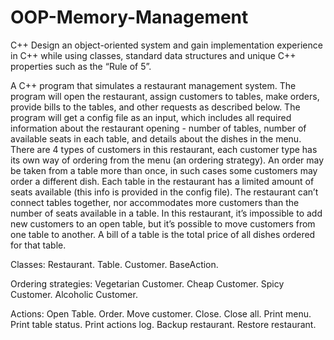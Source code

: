 # OOP-Memory-Management
C++
Design an object-oriented system and gain implementation experience in C++ 
while using classes, standard data structures and unique
C++ properties such as the “Rule of 5”.

A C++ program that simulates a restaurant management system. 
The program will open the restaurant, assign customers to tables, make orders,
provide bills to the tables, and other requests as described below.
The program will get a config file as an input, which includes all required information about the
restaurant opening - number of tables, number of available seats in each table, and details
about the dishes in the menu. 
There are 4 types of customers in this restaurant, each customer type has its own way of
ordering from the menu (an ordering strategy). An order may be taken from a table more than
once, in such cases some customers may order a different dish. 
Each table in the restaurant has a limited amount of seats available (this info is provided in the
config file). The restaurant can’t connect tables together, nor accommodates more customers
than the number of seats available in a table. In this restaurant, it’s impossible to add new
customers to an open table, but it’s possible to move customers from one table to another.
A bill of a table is the total price of all dishes ordered for that table. 

Classes: Restaurant. Table. Customer. BaseAction.

Ordering strategies: Vegetarian Customer. Cheap Customer. Spicy Customer. Alcoholic Customer.

Actions: Open Table. Order. Move customer. Close. Close all. Print menu. Print table status. Print actions log. Backup restaurant. Restore restaurant.
